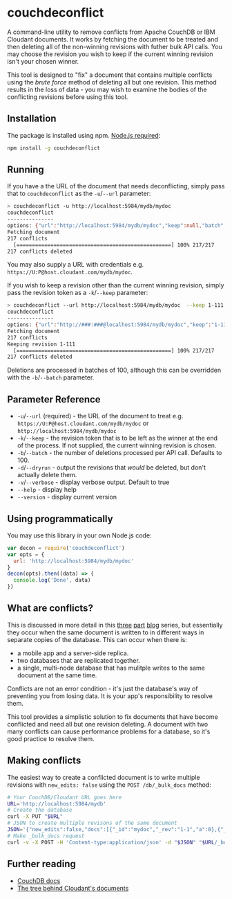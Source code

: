 # couchdeconflict

A command-line utility to remove conflicts from Apache CouchDB or IBM Cloudant documents. It works by fetching the document to be treated and then deleting all of the non-winning revisions with futher bulk API calls. You may choose the revision you wish to keep if the current winning revision isn't your chosen winner.

This tool is designed to "fix" a document that contains multiple conflicts using the *brute force* method of deleting all but one revision. This method results in the loss of data - you may wish to examine the bodies of the conflicting revisions before using this tool.

## Installation

The package is installed using npm. [Node.js required](https://nodejs.org/en/download/):

```sh
npm install -g couchdeconflict
```

## Running

If you have a the URL of the document that needs deconflicting, simply pass that to `couchdeconflict` as the `-u`/`--url` parameter:

```sh
> couchdeconflict -u http://localhost:5984/mydb/mydoc
couchdeconflict
---------------
options: {"url":"http://localhost:5984/mydb/mydoc","keep":null,"batch":100}
Fetching document
217 conflicts
  [==================================================] 100% 217/217           
217 conflicts deleted
```

You may also supply a URL with credentials e.g. `https://U:P@host.cloudant.com/mydb/mydoc`.

If you wish to keep a revision other than the current winning revision, simply pass the revision token as a `-k`/`--keep` parameter:

```sh
> couchdeconflict --url http://localhost:5984/mydb/mydoc  --keep 1-111
couchdeconflict
---------------
options: {"url":"http://###:###@localhost:5984/mydb/mydoc","keep":"1-111","batch":100}
Fetching document
217 conflicts
Keeping revision 1-111
  [==================================================] 100% 217/217           
217 conflicts deleted
```

Deletions are processed in batches of 100, although this can be overridden with the `-b`/`--batch` parameter.

## Parameter Reference

* `-u`/`--url` (required) - the URL of the document to treat e.g. `https://U:P@host.cloudant.com/mydb/mydoc` or `http://localhost:5984/mydb/mydoc`
* `-k`/`--keep` - the revision token that is to be left as the winner at the end of the process. If not supplied, the current winning revision is chosen.
* `-b`/`--batch` - the number of deletions processed per API call. Defaults to 100.
* `-d`/`--dryrun` - output the revisions that *would* be deleted, but don't actually delete them.
* `-v`/`--verbose` - display verbose output. Default to true
* `--help` - display help
* `--version` - display current version

## Using programmatically

You may use this library in your own Node.js code:

```js
var decon = require('couchdeconflict')
var opts = {
  url: 'http://localhost:5984/mydb/mydoc'
}
decon(opts).then((data) => {
  console.log('Done', data)
})
```

## What are conflicts?

This is discussed in more detail in this [three](https://developer.ibm.com/dwblog/2015/cloudant-document-conflicts-one/) [part](https://developer.ibm.com/dwblog/2015/cloudant-document-conflicts-two/) [blog](https://developer.ibm.com/dwblog/2015/cloudant-document-conflicts-three/) series, but essentially they occur when the same document is written to in different ways in separate copies of the database. This can occur when there is:

- a mobile app and a server-side replica.
- two databases that are replicated together.
- a single, multi-node database that has mulitple writes to the same document at the same time.

Conflicts are not an error condition - it's just the database's way of preventing you from losing data. It is your app's responsibility to resolve them.

This tool provides a simplistic solution to fix documents that have become conflicted and need all but one revision deleting. A document with two many conflicts can cause performance problems for a database, so it's good practice to resolve them.

## Making conflicts 

The easiest way to create a conflicted document is to write multiple revisions with `new_edits: false` using the `POST /db/_bulk_docs` method:

```sh
# Your CouchDB/Cloudant URL goes here
URL='http://localhost:5984/mydb'
# Create the database
curl -X PUT "$URL"
# JSON to create multiple revisons of the same document
JSON='{"new_edits":false,"docs":[{"_id":"mydoc","_rev":"1-1","a":0},{"_id":"mydoc","_rev":"1-2","a":1},{"_id":"mydoc","_rev":"1-3","a":2}]}'
# Make _bulk_docs request
curl -v -X POST -H 'Content-type:application/json' -d "$JSON" "$URL/_bulk_docs"
```

## Further reading

- [CouchDB docs](http://docs.couchdb.org/en/2.1.1/replication/conflicts.html?highlight=conflict)
- [The tree behind Cloudant's documents](https://dx13.co.uk/articles/2017/1/1/the-tree-behind-cloudants-documents-and-how-to-use-it.html)
